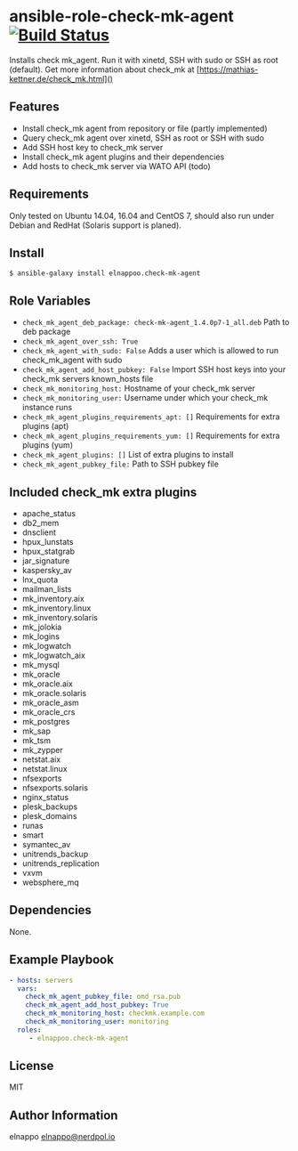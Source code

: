 # ansible-role-check-mk-agent [![Build Status](https://travis-ci.org/elnappo/ansible-role-check-mk-agent.svg?branch=master)](https://travis-ci.org/elnappo/ansible-role-check-mk-agent)
Installs check mk\_agent. Run it with xinetd, SSH with sudo or SSH as root (default). Get more information about check\_mk at [https://mathias-kettner.de/check_mk.html]()

## Features
* Install check_mk agent from repository or file (partly implemented)
* Query check_mk agent over xinetd, SSH as root or SSH with sudo
* Add SSH host key to check_mk server
* Install check_mk agent plugins and their dependencies
* Add hosts to check_mk server via WATO API (todo)

## Requirements
Only tested on Ubuntu 14.04, 16.04 and CentOS 7, should also run under Debian and RedHat (Solaris support is planed).

## Install
    $ ansible-galaxy install elnappoo.check-mk-agent

## Role Variables
* `check_mk_agent_deb_package: check-mk-agent_1.4.0p7-1_all.deb` Path to deb package
* `check_mk_agent_over_ssh: True`
* `check_mk_agent_with_sudo: False` Adds a user which is allowed to run check_mk_agent with sudo
* `check_mk_agent_add_host_pubkey: False` Import SSH host keys into your check_mk servers known_hosts file
* `check_mk_monitoring_host:` Hostname of your check_mk server
* `check_mk_monitoring_user:` Username under which your check_mk instance runs
* `check_mk_agent_plugins_requirements_apt: []` Requirements for extra plugins (apt)
* `check_mk_agent_plugins_requirements_yum: []` Requirements for extra plugins (yum)
* `check_mk_agent_plugins: []` List of extra plugins to install
* `check_mk_agent_pubkey_file:` Path to SSH pubkey file

## Included check_mk extra plugins
* apache\_status
* db2\_mem
* dnsclient
* hpux\_lunstats
* hpux\_statgrab
* jar\_signature
* kaspersky\_av
* lnx\_quota
* mailman\_lists
* mk\_inventory.aix
* mk\_inventory.linux
* mk\_inventory.solaris
* mk\_jolokia
* mk\_logins
* mk\_logwatch
* mk\_logwatch\_aix
* mk\_mysql
* mk\_oracle
* mk\_oracle.aix
* mk\_oracle.solaris
* mk\_oracle\_asm
* mk\_oracle\_crs
* mk\_postgres
* mk\_sap
* mk\_tsm
* mk\_zypper
* netstat.aix
* netstat.linux
* nfsexports
* nfsexports.solaris
* nginx\_status
* plesk\_backups
* plesk\_domains
* runas
* smart
* symantec\_av
* unitrends\_backup
* unitrends\_replication
* vxvm
* websphere\_mq

## Dependencies
None.

## Example Playbook

```yaml
- hosts: servers
  vars:
    check_mk_agent_pubkey_file: omd_rsa.pub
    check_mk_agent_add_host_pubkey: True
    check_mk_monitoring_host: checkmk.example.com
    check_mk_monitoring_user: monitoring 
  roles:
     - elnappoo.check-mk-agent
```

## License

MIT

## Author Information

elnappo <elnappo@nerdpol.io>
